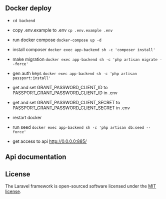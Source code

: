 

## Docker deploy

- `cd backend`
- copy .env.example to .env `cp .env.example .env`
- run docker compose `docker-compose up -d`
- install composer `docker exec app-backend sh -c 'composer install'`
- make migration `docker exec app-backend sh -c 'php artisan migrate --force'`
- gen auth keys `docker exec app-backend sh -c 'php artisan passport:install'`
- get and set GRANT_PASSWORD_CLIENT_ID to PASSPORT_GRANT_PASSWORD_CLIENT_ID in .env
- get and set GRANT_PASSWORD_CLIENT_SECRET to PASSPORT_GRANT_PASSWORD_CLIENT_SECRET in .env
- restart docker
- run seed `docker exec app-backend sh -c 'php artisan db:seed --force'`


- get access to api http://0.0.0.0:885/

## Api documentation 


## License

The Laravel framework is open-sourced software licensed under the [MIT license](https://opensource.org/licenses/MIT).
